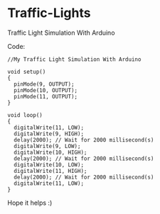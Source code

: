 # Traffic-Lights
Traffic Light Simulation With Arduino

Code:

    //My Traffic Light Simulation With Arduino
    
    void setup()
    {
      pinMode(9, OUTPUT);
      pinMode(10, OUTPUT);
      pinMode(11, OUTPUT);
    }

    void loop()
    {
      digitalWrite(11, LOW);
      digitalWrite(9, HIGH);
      delay(2000); // Wait for 2000 millisecond(s)
      digitalWrite(9, LOW);
      digitalWrite(10, HIGH);
      delay(2000); // Wait for 2000 millisecond(s)
      digitalWrite(10, LOW);
      digitalWrite(11, HIGH);
      delay(2000); // Wait for 2000 millisecond(s)
      digitalWrite(11, LOW);
    }
    
Hope it helps :)
